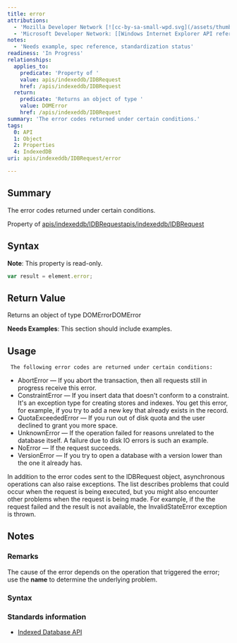 ```yaml
---
title: error
attributions:
  - 'Mozilla Developer Network [![cc-by-sa-small-wpd.svg](/assets/thumb/8/8c/cc-by-sa-small-wpd.svg/120px-cc-by-sa-small-wpd.svg.png)](http://creativecommons.org/licenses/by-sa/3.0/us/): [Article](https://developer.mozilla.org/en-US/docs/IndexedDB/IDBRequest)'
  - 'Microsoft Developer Network: [[Windows Internet Explorer API reference](http://msdn.microsoft.com/en-us/library/ie/hh828809%28v=vs.85%29.aspx) Article]'
notes:
  - 'Needs example, spec reference, standardization status'
readiness: 'In Progress'
relationships:
  applies_to:
    predicate: 'Property of '
    value: apis/indexeddb/IDBRequest
    href: /apis/indexeddb/IDBRequest
  return:
    predicate: 'Returns an object of type '
    value: DOMError
    href: /apis/indexeddb/IDBRequest
summary: 'The error codes returned under certain conditions.'
tags:
  0: API
  1: Object
  2: Properties
  4: IndexedDB
uri: apis/indexeddb/IDBRequest/error

---
```

## <span>Summary</span>

The error codes returned under certain conditions.

Property of [apis/indexeddb/IDBRequest](/apis/indexeddb/IDBRequest)[apis/indexeddb/IDBRequest](/apis/indexeddb/IDBRequest)

## <span>Syntax</span>

**Note**: This property is read-only.

``` js
var result = element.error;
```

## <span>Return Value</span>

Returns an object of type DOMErrorDOMError

**Needs Examples**: This section should include examples.

## <span>Usage</span>

     The following error codes are returned under certain conditions:

-   AbortError — If you abort the transaction, then all requests still in progress receive this error.
-   ConstraintError — If you insert data that doesn't conform to a constraint. It's an exception type for creating stores and indexes. You get this error, for example, if you try to add a new key that already exists in the record.
-   QuotaExceededError — If you run out of disk quota and the user declined to grant you more space.
-   UnknownError — If the operation failed for reasons unrelated to the database itself. A failure due to disk IO errors is such an example.
-   NoError — If the request succeeds.
-   VersionError — If you try to open a database with a version lower than the one it already has.

In addition to the error codes sent to the IDBRequest object, asynchronous operations can also raise exceptions. The list describes problems that could occur when the request is being executed, but you might also encounter other problems when the request is being made. For example, if the the request failed and the result is not available, the InvalidStateError exception is thrown.

## <span>Notes</span>

### <span>Remarks</span>

The cause of the error depends on the operation that triggered the error; use the **name** to determine the underlying problem.

### <span>Syntax</span>

### <span>Standards information</span>

-   [Indexed Database API](http://go.microsoft.com/fwlink/p/?LinkId=224519)
